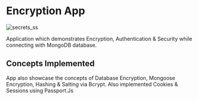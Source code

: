 # Encryption App

![secrets_ss](https://user-images.githubusercontent.com/82182042/114350801-52faf200-9b87-11eb-9026-f77d5cf1bf90.PNG)



Application which demonstrates Encryption, Authentication & Security while connecting with MongoDB database.

## Concepts Implemented

App also showcase the concepts of Database Encryption, Mongoose Encryption, Hashing & Salting via Bcrypt.
Also implemented Cookies & Sessions using Passport.Js


